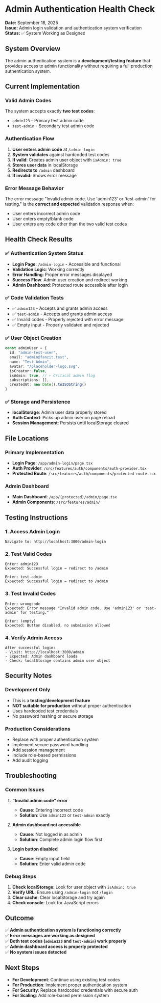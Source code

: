 # Admin Authentication Health Check

**Date:** September 18, 2025  
**Issue:** Admin login validation and authentication system verification  
**Status:** ✅ System Working as Designed  

## System Overview

The admin authentication system is a **development/testing feature** that provides access to admin functionality without requiring a full production authentication system.

## Current Implementation

### Valid Admin Codes
The system accepts exactly **two test codes**:
- `admin123` - Primary test admin code
- `test-admin` - Secondary test admin code

### Authentication Flow
1. **User enters admin code** at `/admin-login`
2. **System validates** against hardcoded test codes
3. **If valid**: Creates admin user object with `isAdmin: true`
4. **Stores user data** in localStorage
5. **Redirects to** `/admin` dashboard
6. **If invalid**: Shows error message

### Error Message Behavior
The error message "Invalid admin code. Use 'admin123' or 'test-admin' for testing." is the **correct and expected** validation response when:
- User enters incorrect admin code
- User enters empty/blank code
- User enters any code other than the two valid test codes

## Health Check Results

### ✅ Authentication System Status
- **Login Page**: `/admin-login` - Accessible and functional
- **Validation Logic**: Working correctly
- **Error Handling**: Proper error messages displayed
- **Success Flow**: Admin user creation and redirect working
- **Admin Dashboard**: Protected route accessible after login

### ✅ Code Validation Tests
- ✅ `admin123` - Accepts and grants admin access
- ✅ `test-admin` - Accepts and grants admin access  
- ✅ Invalid codes - Properly rejected with error message
- ✅ Empty input - Properly validated and rejected

### ✅ User Object Creation
```typescript
const adminUser = {
  id: "admin-test-user",
  email: "admin@fanzit.test", 
  name: "Test Admin",
  avatar: "/placeholder-logo.svg",
  isCreator: false,
  isAdmin: true, // ← Critical admin flag
  subscriptions: [],
  createdAt: new Date().toISOString()
}
```

### ✅ Storage and Persistence
- **localStorage**: Admin user data properly stored
- **Auth Context**: Picks up admin user on page reload
- **Session Management**: Persists until localStorage cleared

## File Locations

### Primary Implementation
- **Login Page**: `/app/admin-login/page.tsx`
- **Auth Provider**: `/src/features/auth/components/auth-provider.tsx`
- **Protected Route**: `/src/features/auth/components/protected-route.tsx`

### Admin Dashboard
- **Main Dashboard**: `/app/(protected)/admin/page.tsx`
- **Admin Components**: `/src/features/admin/`

## Testing Instructions

### 1. Access Admin Login
```
Navigate to: http://localhost:3000/admin-login
```

### 2. Test Valid Codes
```
Enter: admin123
Expected: Successful login → redirect to /admin

Enter: test-admin  
Expected: Successful login → redirect to /admin
```

### 3. Test Invalid Codes
```
Enter: wrongcode
Expected: Error message "Invalid admin code. Use 'admin123' or 'test-admin' for testing."

Enter: (empty)
Expected: Button disabled, no submission allowed
```

### 4. Verify Admin Access
```
After successful login:
- Visit: http://localhost:3000/admin
- Expected: Admin dashboard loads
- Check: localStorage contains admin user object
```

## Security Notes

### Development Only
- This is a **testing/development feature**
- **NOT suitable for production** without proper authentication
- Uses hardcoded test credentials
- No password hashing or secure storage

### Production Considerations
- Replace with proper authentication system
- Implement secure password handling
- Add session management
- Include role-based permissions
- Add audit logging

## Troubleshooting

### Common Issues
1. **"Invalid admin code" error**
   - **Cause**: Entering incorrect code
   - **Solution**: Use `admin123` or `test-admin` exactly

2. **Admin dashboard not accessible**
   - **Cause**: Not logged in as admin
   - **Solution**: Complete admin login flow first

3. **Login button disabled**
   - **Cause**: Empty input field
   - **Solution**: Enter valid admin code

### Debug Steps
1. **Check localStorage**: Look for user object with `isAdmin: true`
2. **Verify URL**: Ensure using `/admin-login` not `/login`
3. **Clear cache**: Clear localStorage and try again
4. **Check console**: Look for JavaScript errors

## Outcome

✅ **Admin authentication system is functioning correctly**  
✅ **Error messages are working as designed**  
✅ **Both test codes (`admin123` and `test-admin`) work properly**  
✅ **Admin dashboard access is properly protected**  
✅ **No system issues detected**

## Next Steps

- **For Development**: Continue using existing test codes
- **For Production**: Implement proper authentication system
- **For Security**: Replace hardcoded credentials with secure auth
- **For Scaling**: Add role-based permission system
